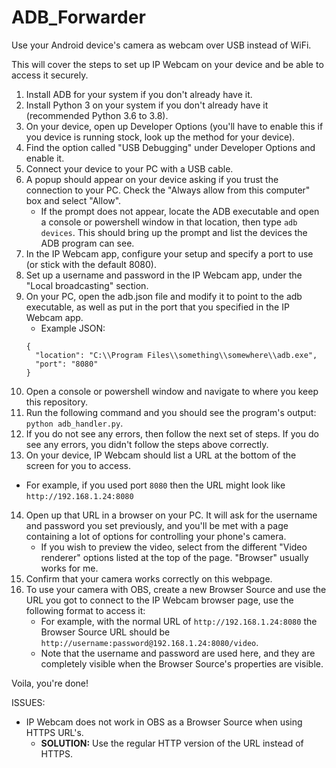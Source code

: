 # ADB_Forwarder
Use your Android device's camera as webcam over USB instead of WiFi.

This will cover the steps to set up IP Webcam on your device and be able to
access it securely.

1. Install ADB for your system if you don't already have it.
2. Install Python 3 on your system if you don't already have it
(recommended Python 3.6 to 3.8).
3. On your device, open up Developer Options (you'll have to enable this if you
device is running stock, look up the method for your device).
4. Find the option called "USB Debugging" under Developer Options and enable it.
5. Connect your device to your PC with a USB cable.
6. A popup should appear on your device asking if you trust the connection to
your PC. Check the "Always allow from this computer" box and select "Allow".
    - If the prompt does not appear, locate the ADB executable and open a console
    or powershell window in that location, then type `adb devices`.
    This should bring up the prompt and list the devices the ADB program can see.
7. In the IP Webcam app, configure your setup and specify a port to use (or
  stick with the default 8080).
8. Set up a username and password in the IP Webcam app, under the
"Local broadcasting" section.
9. On your PC, open the adb.json file and modify it to point to the adb
executable, as well as put in the port that you specified in the IP Webcam app.
    - Example JSON:
    ```
    {
      "location": "C:\\Program Files\\something\\somewhere\\adb.exe",
      "port": "8080"
    }
    ```
10. Open a console or powershell window and navigate to where you keep this
repository.
11. Run the following command and you should see the program's output:
`python adb_handler.py`.
12. If you do not see any errors, then follow the next set of steps.
If you do see any errors, you didn't follow the steps above correctly.
13. On your device, IP Webcam should list a URL at the bottom of the screen for
you to access.
   - For example, if you used port `8080` then the URL might look like
   `http://192.168.1.24:8080`
14. Open up that URL in a browser on your PC. It will ask for the username and
password you set previously, and you'll be met with a page containing a lot of
options for controlling your phone's camera.
    - If you wish to preview the video, select from the different "Video renderer"
    options listed at the top of the page. "Browser" usually works for me.
15. Confirm that your camera works correctly on this webpage.
16. To use your camera with OBS, create a new Browser Source and use the URL
you got to connect to the IP Webcam browser page, use the following format to
access it:
    - For example, with the normal URL of `http://192.168.1.24:8080` the Browser
    Source URL should be `http://username:password@192.168.1.24:8080/video`.
    - Note that the username and password are used here, and they are completely
    visible when the Browser Source's properties are visible.

Voila, you're done!

ISSUES:
  * IP Webcam does not work in OBS as a Browser Source when using HTTPS URL's.
    * __SOLUTION:__ Use the regular HTTP version of the URL instead of HTTPS.

